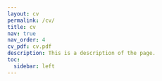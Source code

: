 ```yaml
---
layout: cv
permalink: /cv/
title: cv
nav: true
nav_order: 4
cv_pdf: cv.pdf 
description: This is a description of the page. 
toc:
  sidebar: left
---
```

